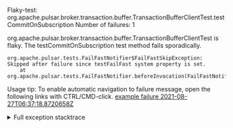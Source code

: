         
Flaky-test: org.apache.pulsar.broker.transaction.buffer.TransactionBufferClientTest.testCommitOnSubscription
Number of failures: 1

org.apache.pulsar.broker.transaction.buffer.TransactionBufferClientTest is flaky. The testCommitOnSubscription test method fails sporadically.

```
org.apache.pulsar.tests.FailFastNotifier$FailFastSkipException: Skipped after failure since testFailFast system property is set.
	at org.apache.pulsar.tests.FailFastNotifier.beforeInvocation(FailFastNotifier.java:88)

```

Usage tip: To enable automatic navigation to failure message, open the following links with CTRL/CMD-click.
[example failure 2021-08-27T06:37:18.8720658Z](https://github.com/apache/pulsar/runs/3440411059?check_suite_focus=true#step:9:217)


<details>
<summary>Full exception stacktrace</summary>
<code><pre>
org.apache.pulsar.tests.FailFastNotifier$FailFastSkipException: Skipped after failure since testFailFast system property is set.
	at org.apache.pulsar.tests.FailFastNotifier.beforeInvocation(FailFastNotifier.java:88)

</pre></code>
</details>

